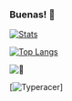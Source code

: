 ### Buenas! 👋

[![Stats](https://github-readme-stats.vercel.app/api?username=cristobalstrange&theme=synthwave&hide_rank=true&show_icons=true&hide_rank=true)](https://github.com/cristobalstrange/github-readme-stats)


[![Top Langs](https://github-readme-stats.vercel.app/api/top-langs/?username=cristobalstrange&theme=synthwave&layout=donut)](https://github.com/cristobalstrange/github-readme-stats)

![👀](https://komarev.com/ghpvc/?username=cristobalstrange)

[![Typeracer](https://data.typeracer.com/misc/badge?user=pilubolaer)]
<!--
**cristobalstrange/cristobalstrange** is a ✨ _special_ ✨ repository because its `README.md` (this file) appears on your GitHub profile.

Here are some ideas to get you started:

- 🔭 I’m currently working on ...
- 🌱 I’m currently learning ...
- 👯 I’m looking to collaborate on ...
- 🤔 I’m looking for help with ...
- 💬 Ask me about ...
- 📫 How to reach me: ...
- 😄 Pronouns: ...
- ⚡ Fun fact: ...
-->

